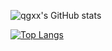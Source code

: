 <!-- 统计卡片 -->
![qgxx's GitHub stats](https://github-readme-stats.vercel.app/api?username=qgxx&show_icons=true&theme=dracula)

<!-- 仓库 -->
<!-- [![Readme Card](https://github-readme-stats.vercel.app/api/pin/?username=anuraghazra&repo=github-readme-stats)](https://github.com/anuraghazra/github-readme-stats) -->

<!-- 语言 -->
[![Top Langs](https://github-readme-stats.vercel.app/api/top-langs/?username=qgxx&layout=compact)](https://github.com/anuraghazra/github-readme-stats)
